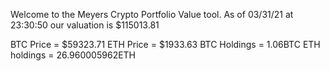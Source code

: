 Welcome to the Meyers Crypto Portfolio Value tool. 
As of 03/31/21 at 23:30:50 our valuation is $115013.81 

BTC Price = $59323.71
 ETH Price = $1933.63
BTC Holdings = 1.06BTC
 ETH holdings = 26.960005962ETH 
